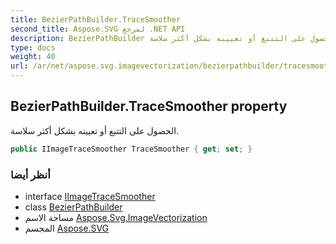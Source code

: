 ```yaml
---
title: BezierPathBuilder.TraceSmoother
second_title: Aspose.SVG لمرجع .NET API
description: BezierPathBuilder ملكية. الحصول على التتبع أو تعيينه بشكل أكثر سلاسة.
type: docs
weight: 40
url: /ar/net/aspose.svg.imagevectorization/bezierpathbuilder/tracesmoother/
---
```

## BezierPathBuilder.TraceSmoother property

الحصول على التتبع أو تعيينه بشكل أكثر سلاسة.

```csharp
public IImageTraceSmoother TraceSmoother { get; set; }
```

### أنظر أيضا

* interface [IImageTraceSmoother](../../iimagetracesmoother/)
* class [BezierPathBuilder](../)
* مساحة الاسم [Aspose.Svg.ImageVectorization](../../bezierpathbuilder/)
* المجسم [Aspose.SVG](../../../)


